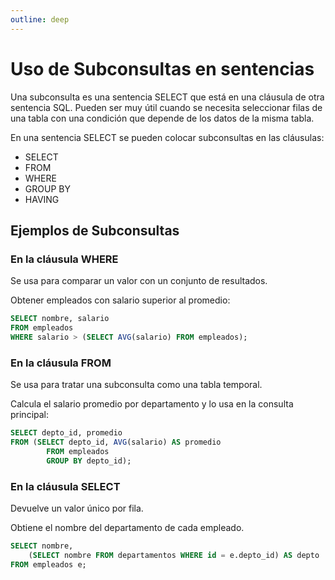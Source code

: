 ```yaml
---
outline: deep
---
```


# Uso de Subconsultas en sentencias


Una subconsulta es una sentencia SELECT que está en una cláusula de otra sentencia SQL. Pueden ser muy útil cuando se necesita seleccionar filas de una tabla con una condición que depende de los datos de la misma tabla.

En una sentencia SELECT se pueden colocar subconsultas en las cláusulas: 
- SELECT
- FROM
- WHERE
- GROUP BY
- HAVING


## Ejemplos de Subconsultas

### En la cláusula WHERE

Se usa para comparar un valor con un conjunto de resultados.

Obtener empleados con salario superior al promedio:

```sql
SELECT nombre, salario 
FROM empleados 
WHERE salario > (SELECT AVG(salario) FROM empleados);
```

### En la cláusula FROM

Se usa para tratar una subconsulta como una tabla temporal.

Calcula el salario promedio por departamento y lo usa en la consulta principal:

```sql
SELECT depto_id, promedio
FROM (SELECT depto_id, AVG(salario) AS promedio
        FROM empleados
        GROUP BY depto_id);
```

### En la cláusula SELECT

Devuelve un valor único por fila.

Obtiene el nombre del departamento de cada empleado.

```sql
SELECT nombre,
    (SELECT nombre FROM departamentos WHERE id = e.depto_id) AS depto
FROM empleados e;
```